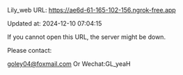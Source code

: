 Lily_web URL: https://ae6d-61-165-102-156.ngrok-free.app

Updated at: 2024-12-10 07:04:15

If you cannot open this URL, the server might be down.

Please contact: 

goley04@foxmail.com Or Wechat:GL_yeaH